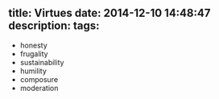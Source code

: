 title: Virtues
date: 2014-12-10 14:48:47
description:
tags:
---

- honesty
- frugality
- sustainability
- humility
- composure
- moderation
